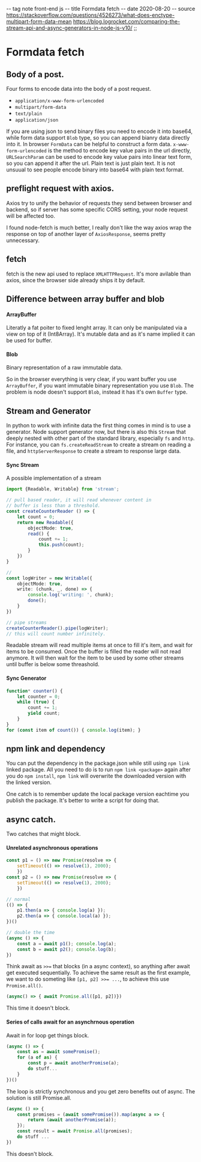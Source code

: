 -- tag note front-end js
-- title Formdata fetch
-- date 2020-08-20
-- source https://stackoverflow.com/questions/4526273/what-does-enctype-multipart-form-data-mean
         https://blog.logrocket.com/comparing-the-stream-api-and-async-generators-in-node-js-v10/
;;
# Formdata fetch

## Body of a post.

Four forms to encode data into the body of a post request.

- `application/x-www-form-urlencoded`
- `multipart/form-data`
- `text/plain`
- `application/json`

If you are using json to send binary files you need to encode it into base64, while form data support `Blob` type, so you can append bianry data directly into it. In browser `FormData` can be helpful to construct a form data. `x-www-form-urlencoded` is the method to encode key value pairs in the url directly, `URLSearchParam` can be used to encode key value pairs into linear text form, so you can append it after the url. Plain text is just plain text. It is not unsuual to see people encode binary into base64 with plain text format.

## preflight request with axios.

Axios try to unify the behavior of requests they send between browser and backend, so if server has some specific CORS setting, your node request will be affected too.

I found node-fetch is much better, I really don't like the way axios wrap the response on top of another layer of `AxiosResponse`, seems pretty unnecessary.

## fetch

fetch is the new api used to replace `XMLHTTPRequest`. It's more avilable than axios, since the browser side already ships it by default.

## Difference between array buffer and blob

#### ArrayBuffer
Literatly a fat poiter to fixed lenght array. It can only be manipulated via a view on top of it (Int8Array). It's mutable data and as it's name implied it can be used for buffer.

#### Blob
Binary representation of a raw immutable data.

So in the browser everything is very clear, if you want buffer you use `ArrayBuffer`, if you want immutable binary representation you use `Blob`. The problem is node doesn't support `Blob`, instead it has it's own `Buffer` type.

## Stream and Generator

In python to work with infinite data the first thing comes in mind is to use a generator. Node support generator now, but there is also this `Stream` that deeply nested with other part of the standard library, especially `fs` and `http`. For instance, you can `fs.createReadStream` to create a stream on reading a file, and `httpServerResponse` to create a stream to response large data.

#### Sync Stream
A possible implementation of a stream
```typescript
import {Readable, Writable} from 'stream';

// pull based reader, it will read whenever content in
// buffer is less than a threshold.
const createCounterReader () => {
    let count = 0;
    return new Readable({
        objectMode: true,
        read() {
            count += 1;
            this.push(count);
        }
    })
}

//
const logWriter = new Writable({
    objectMode: true,
    write: (chunk, _, done) => {
        console.log('writing: ', chunk);
        done();
    }
})

// pipe streams
createCounterReader().pipe(logWriter);
// this will count number infinitely.
```

Readable stream will read multiple items at once to fill it's item, and wait for items to be consumed. Once the buffer is filled the reader will not read anymore. It will then wait for the item to be used by some other streams until buffer is below some threashold.

#### Sync Generator
```typescript
function* counter() {
    let counter = 0;
    while (true) {
        count += 1;
        yield count;
    }
}
for (const item of count()) { console.log(item); }
```

## npm link and dependency

You can put the dependency in the package.json while still using `npm link` linked package. All you need to do is to run `npm link <package>` again after you do `npm install`, `npm link` will overwrite the downloaded version with the linked version.

One catch is to remember update the local package version eachtime you publish the package. It's better to write a script for doing that.

## async catch.
Two catches that might block.
#### Unrelated asynchronous operations
```typescript
const p1 = () => new Promise(resolve => {
    setTimeout(() => resolve(1), 2000);
    })
const p2 = () => new Promise(resolve => {
    setTimeout(() => resolve(1), 2000);
    })

// normal
(() => {
    p1.then(a => { console.log(a) });
    p2.then(a => { console.local(a) });
})()

// double the time
(async () => {
    const a = await p1(); console.log(a);
    const b = await p2(); console.log(b);
})
```

Think await as `>>=` that blocks (in a async context), so anything after await get executed sequentially. To achieve the same result as the first example, we want to do someting like `[p1, p2] >>= ...`, to achieve this use `Promise.all()`.

```typescript
(async() => { await Promise.all([p1, p2])})
```

This time it doesn't block.


#### Series of calls await for an asynchrnous operation
Await in for loop get things block.
```typescript
(async () => {
    const as = await somePromise();
    for (a of as) {
        const p = await anotherPromise(a);
        do stuff...
    }
})()
```
The loop is strictly synchronous and you get zero benefits out of async. The solution is still Promise.all.

```typescript
(async () => {
    const promises = (await somePromise()).map(async a => {
        return (await anotherPromise(a));
    });
    const result = await Promise.all(promises);
    do stuff ...
})
```
This doesn't block.


